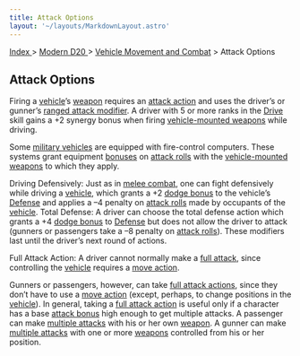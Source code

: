 ```yaml
---
title: Attack Options
layout: '~/layouts/MarkdownLayout.astro'
---
```


[ Index ](/) > [ Modern D20 ](/modern.d20.srd) > [Vehicle Movement and Combat](/modern.d20.srd/vehicle.movement.and.combat) > Attack Options

## Attack Options

Firing a [vehicle](/modern.d20.srd/equipment/equipment.vehicles)’s
[weapon](/modern.d20.srd/equipment/military.vehicles) requires an [attack action](/modern.d20.srd/combat/attack.actions) and uses the driver’s or
gunner’s [ranged attack modifier](/modern.d20.srd/combat/attack.bonus). A
driver with 5 or more ranks in the [Drive](/modern.d20.srd/skills/drive) skill
gains a +2 synergy bonus when firing [vehicle-mounted weapons](/modern.d20.srd/equipment/military.vehicles) while driving.

Some [military vehicles](/modern.d20.srd/equipment/military.vehicles) are
equipped with fire-control computers. These systems grant equipment
[bonuses](/modern.d20.srd/combat/attack.bonus) on [attack rolls](/modern.d20.srd/combat/attack.roll) with the [vehicle-mounted weapons](/modern.d20.srd/equipment/military.vehicles) to which they apply.

Driving Defensively: Just as in [melee combat](/modern.d20.srd/combat/index),
one can fight defensively while driving a
[vehicle](/modern.d20.srd/equipment/equipment.vehicles), which grants a +2
[dodge bonus](/modern.d20.srd/combat/defense) to the vehicle’s
[Defense](/modern.d20.srd/combat/defense) and applies a –4 penalty on [attack rolls](/modern.d20.srd/combat/attack.roll) made by occupants of the
[vehicle](/modern.d20.srd/equipment/military.vehicles). Total Defense: A
driver can choose the total defense action which grants a +4 [dodge bonus](/modern.d20.srd/combat/defense) to
[Defense](/modern.d20.srd/combat/defense) but does not allow the driver to
attack (gunners or passengers take a –8 penalty on [attack rolls](/modern.d20.srd/combat/attack.roll)). These modifiers last until the
driver’s next round of actions.

Full Attack Action: A driver cannot normally make a [full attack](/modern.d20.srd/combat/full.round.actions), since controlling the
[vehicle](/modern.d20.srd/equipment/military.vehicles) requires a [move action](/modern.d20.srd/combat/move.actions).

Gunners or passengers, however, can take [full attack actions](/modern.d20.srd/combat/full.round.actions), since they don’t have to
use a [move action](/modern.d20.srd/combat/move.actions) (except, perhaps, to
change positions in the
[vehicle](/modern.d20.srd/equipment/equipment.vehicles)). In general, taking a
[full attack action](/modern.d20.srd/combat/full.round.actions) is useful only
if a character has a base [attack bonus](/modern.d20.srd/combat/attack.bonus)
high enough to get multiple attacks. A passenger can make [multiple attacks](/modern.d20.srd/combat/full.round.actions) with his or her own
[weapon](/modern.d20.srd/equipment/equipment.weapons). A gunner can make
[multiple attacks](/modern.d20.srd/combat/full.round.actions) with one or more
[weapons](/modern.d20.srd/equipment/equipment.weapons) controlled from his or
her position.

